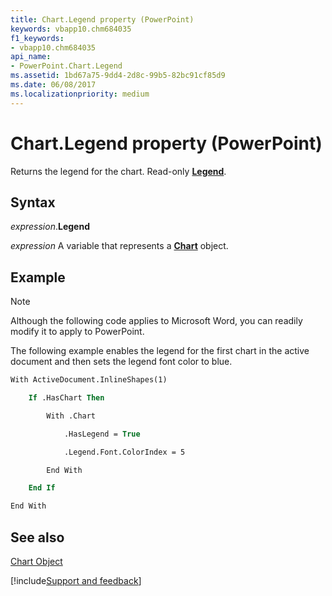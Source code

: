 ```yaml
---
title: Chart.Legend property (PowerPoint)
keywords: vbapp10.chm684035
f1_keywords:
- vbapp10.chm684035
api_name:
- PowerPoint.Chart.Legend
ms.assetid: 1bd67a75-9dd4-2d8c-99b5-82bc91cf85d9
ms.date: 06/08/2017
ms.localizationpriority: medium
---
```



# Chart.Legend property (PowerPoint)

Returns the legend for the chart. Read-only **[Legend](PowerPoint.Legend.md)**.


## Syntax

_expression_.**Legend**

_expression_ A variable that represents a **[Chart](PowerPoint.Chart.md)** object.


## Example




> [!NOTE] 
> Although the following code applies to Microsoft Word, you can readily modify it to apply to PowerPoint.

The following example enables the legend for the first chart in the active document and then sets the legend font color to blue.




```vb
With ActiveDocument.InlineShapes(1)

    If .HasChart Then

        With .Chart

            .HasLegend = True

            .Legend.Font.ColorIndex = 5

        End With

    End If

End With
```


## See also


[Chart Object](PowerPoint.Chart.md)

[!include[Support and feedback](~/includes/feedback-boilerplate.md)]